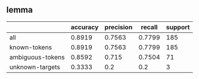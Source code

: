 
## lemma

|                  | accuracy | precision | recall | support |
|------------------|----------|-----------|--------|---------|
| all              | 0.8919   | 0.7563    | 0.7799 | 185     |
| known-tokens     | 0.8919   | 0.7563    | 0.7799 | 185     |
| ambiguous-tokens | 0.8592   | 0.715     | 0.7504 | 71      |
| unknown-targets  | 0.3333   | 0.2       | 0.2    | 3       |


